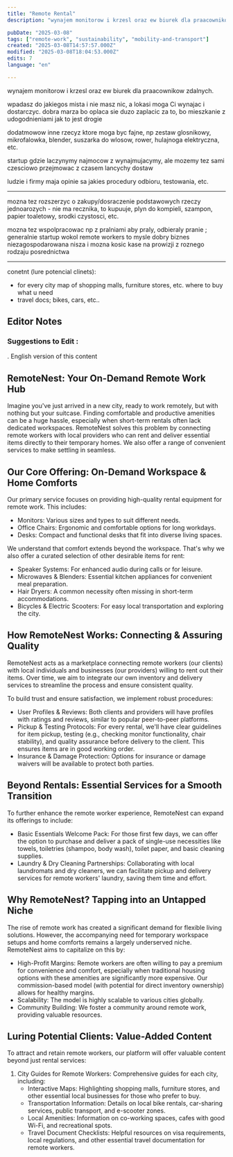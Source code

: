 ```yaml
---
title: "Remote Rental"
description: "wynajem monitorow i krzesl oraz ew biurek dla praacownikow zdalnych."

pubDate: "2025-03-08"
tags: ["remote-work", "sustainability", "mobility-and-transport"]
created: "2025-03-08T14:57:57.000Z"
modified: "2025-03-08T18:04:53.000Z"
edits: 7
language: "en"

---
```


wynajem monitorow i krzesl oraz ew biurek dla praacownikow zdalnych. 

wpadasz do jakiegos mista i nie masz nic, a lokasi moga Ci wynajac i dostarczyc.
dobra marza bo oplaca sie duzo zaplacic za to,  bo mieszkanie z udogodnieniami jak to jest drogie

dodatmowow inne rzecyz ktore moga byc fajne, np zestaw glosnikowy, mikrofalowka, blender, suszarka do wlosow, rower, hulajnoga elektryczna, etc.

startup gdzie laczynymy najmocow z wynajmujacymy, ale mozemy tez sami czesciowo przejmowac z czasem lancychy dostaw

ludzie i firmy maja opinie
sa jakies procedury odbioru, testowania, etc.

---

mozna tez rozszerzyc o zakupy/dosraczenie podstawowych rzeczy jednoarozych - nie ma recznika, to kupuuje, plyn do kompieli, szampon, papier toaletowy, srodki czystosci, etc.

mozna tez wspolpracowac np z pralniami aby praly, odbieraly pranie ;
generalnie startup wokol remote workers to mysle dobry biznes
niezagospodarowana nisza i mozna kosic kase na prowizji z roznego rodzaju posrednictwa

---

conetnt (lure potencial clinets):
- for every city map of shopping malls, furniture stores, etc. where to buy what u need
- travel docs; bikes, cars, etc..

## Editor Notes

### Suggestions to Edit : 
. English version of this content


## RemoteNest: Your On-Demand Remote Work Hub

Imagine you've just arrived in a new city, ready to work remotely, but with nothing but your suitcase. Finding comfortable and productive amenities can be a huge hassle, especially when short-term rentals often lack dedicated workspaces. RemoteNest solves this problem by connecting remote workers with local providers who can rent and deliver essential items directly to their temporary homes. We also offer a range of convenient services to make settling in seamless.

## Our Core Offering: On-Demand Workspace & Home Comforts

Our primary service focuses on providing high-quality rental equipment for remote work. This includes:

- Monitors: Various sizes and types to suit different needs.
- Office Chairs: Ergonomic and comfortable options for long workdays.
- Desks: Compact and functional desks that fit into diverse living spaces.

We understand that comfort extends beyond the workspace. That's why we also offer a curated selection of other desirable items for rent:

- Speaker Systems: For enhanced audio during calls or for leisure.
- Microwaves & Blenders: Essential kitchen appliances for convenient meal preparation.
- Hair Dryers: A common necessity often missing in short-term accommodations.
- Bicycles & Electric Scooters: For easy local transportation and exploring the city.

## How RemoteNest Works: Connecting & Assuring Quality

RemoteNest acts as a marketplace connecting remote workers (our clients) with local individuals and businesses (our providers) willing to rent out their items. Over time, we aim to integrate our own inventory and delivery services to streamline the process and ensure consistent quality.

To build trust and ensure satisfaction, we implement robust procedures:

- User Profiles & Reviews: Both clients and providers will have profiles with ratings and reviews, similar to popular peer-to-peer platforms.
- Pickup & Testing Protocols: For every rental, we'll have clear guidelines for item pickup, testing (e.g., checking monitor functionality, chair stability), and quality assurance before delivery to the client. This ensures items are in good working order.
- Insurance & Damage Protection: Options for insurance or damage waivers will be available to protect both parties.

## Beyond Rentals: Essential Services for a Smooth Transition

To further enhance the remote worker experience, RemoteNest can expand its offerings to include:

- Basic Essentials Welcome Pack: For those first few days, we can offer the option to purchase and deliver a pack of single-use necessities like towels, toiletries (shampoo, body wash), toilet paper, and basic cleaning supplies.
- Laundry & Dry Cleaning Partnerships: Collaborating with local laundromats and dry cleaners, we can facilitate pickup and delivery services for remote workers' laundry, saving them time and effort.

## Why RemoteNest? Tapping into an Untapped Niche
The rise of remote work has created a significant demand for flexible living solutions. However, the accompanying need for temporary workspace setups and home comforts remains a largely underserved niche. RemoteNest aims to capitalize on this by:

- High-Profit Margins: Remote workers are often willing to pay a premium for convenience and comfort, especially when traditional housing options with these amenities are significantly more expensive. Our commission-based model (with potential for direct inventory ownership) allows for healthy margins.
- Scalability: The model is highly scalable to various cities globally.
- Community Building: We foster a community around remote work, providing valuable resources.

## Luring Potential Clients: Value-Added Content

To attract and retain remote workers, our platform will offer valuable content beyond just rental services:

1. City Guides for Remote Workers: Comprehensive guides for each city, including:
    - Interactive Maps: Highlighting shopping malls, furniture stores, and other essential local businesses for those who prefer to buy.
    - Transportation Information: Details on local bike rentals, car-sharing services, public transport, and e-scooter zones.
    - Local Amenities: Information on co-working spaces, cafes with good Wi-Fi, and recreational spots.
    - Travel Document Checklists: Helpful resources on visa requirements, local regulations, and other essential travel documentation for remote workers.
